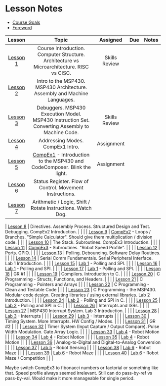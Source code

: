 # Lesson Notes

- [Course Goals](course_goals)
- [Foreword](foreword)

| Lesson | Topic | Assigned | Due | Notes |
| :-: | :-: | :-: | :-: | :-: |
| [Lesson 1](L1/index.html) | Course Introduction. Computer Structure.  Architecture vs Microarchitecture.  RISC vs CISC. | Skills Review | |
| [Lesson 2](L2/index.html) | Intro to the MSP430.  MSP430 Architecture.  Assembly and Machine Languages. | | |
| [Lesson 3](L3/index.html) | Debuggers.  MSP430 Execution Model.  MSP430 Instruction Set.  Converting Assembly to Machine Code. | Skills Review | |
| [Lesson 4](L4/index.html) | Addressing Modes.  CompEx1 Intro. | Assignment | |
| [Lesson 5](L5/index.html) | [CompEx1]() - Introduction to the MSP430 and CodeComposer.  Blink the light. | Assignment | |
| [Lesson 6](L6/index.html) | Status Register.  Flow of Control.  Movement Instructions. | | |
| [Lesson 7](L7/index.html) | Arithmetic / Logic, Shift / Rotate Instructions.  Watch Dog. | | |

| [Lesson 8](L8/index.html) | Directives.  Assembly Process.  Structured Design and Test.  Debugging.  CompEx2 Introduction. | | |
| [Lesson 9](L9/index.html) | [CompEx2]() - Loops / Branches.  "Simple Calculator".  Should give them multiplication / division code. | | |
| [Lesson 10](L10/index.html) | The Stack.  Subroutines.  CompEx3 Introduction. | | |
| [Lesson 11](L11/index.html) | [CompEx3]() - Subroutines.  "Robot Speed Profile". | | |
| [Lesson 12](L12/index.html) | Ports.  GPIO. | | |
| [Lesson 13](L13/index.html) | Polling.  Debouncing.  Software Delay Routines. | | |
| [Lesson 14](L14/index.html) | Serial Comm Fundamentals.  Serial Peripheral Interface.  Lab 1 Introduction. | | |
| [Lesson 15](L15/index.html) | [Lab 1]() - Polling and SPI. | | |
| [Lesson 16](L16/index.html) | [Lab 1]() - Polling and SPI. | | |
| [Lesson 17](L17/index.html) | [Lab 1]() - Polling and SPI. | | |
| [Lesson 18](L18/index.html) | GR #1 | | |
| [Lesson 19](L19/index.html) | Compilers.  Introduction to C. | | |
| [Lesson 20](L20/index.html) | C Programming - Structs, Functions, and Headers. | | |
| [Lesson 21](L21/index.html) | C Programming - Pointers and Arrays | | |
| [Lesson 22](L22/index.html) | C Programming - Clean and Testable Code | | |
| [Lesson 23](L23/index.html) | C Programming - the MSP430.  Modular code design.  Creating libraries / using external libraries.  Lab 2 Introduction. | | |
| [Lesson 24](L24/index.html) | [Lab 2]() - Polling and SPI in C. | | |
| [Lesson 25](L25/index.html) | [Lab 2]() - Polling and SPI in C. | | |
| [Lesson 26](L26/index.html) | Interrupts and ISRs. | | |
| [Lesson 27](L27/index.html) | MSP430 Interrupt System.  Lab 3 Introduction. | | |
| [Lesson 28](L28/index.html) | [Lab 3]() - Interrupts | | |
| [Lesson 29](L29/index.html) | [Lab 3]() - Interrupts | | |
| [Lesson 30](L30/index.html) | Timing System.  More Interrupts.  HW Config / Modes. | | |
| [Lesson 31](L31/index.html) | GR #2 | | |
| [Lesson 32](L32/index.html) | Timer System (Input Capture / Output Compare).  Pulse Width Modulation.  Gate Array Logic. | | |
| [Lesson 33](L33/index.html) | [Lab 4]() - Robot Motion | | |
| [Lesson 34](L34/index.html) | [Lab 4]() - Robot Motion | | |
| [Lesson 35](L35/index.html) | [Lab 4]() - Robot Motion | | |
| [Lesson 36](L36/index.html) | Analog-to-Digital and Digital-to-Analog Conversion | | |
| [Lesson 37](L37/index.html) | [Lab 5]() - Robot Sensing | | |
| [Lesson 38](L38/index.html) | [Lab 6]() - Robot Maze | | |
| [Lesson 39](L39/index.html) | [Lab 6]() - Robot Maze | | |
| [Lesson 40](L40/index.html) | [Lab 6]() - Robot Maze / Competition | | |

Maybe switch CompEx3 to fibonacci numbers or factorial or something like that.  Speed profile always seemed irrelevant.  Still can do pass-by-ref vs pass-by-val.  Would make it more manageable for single period.
